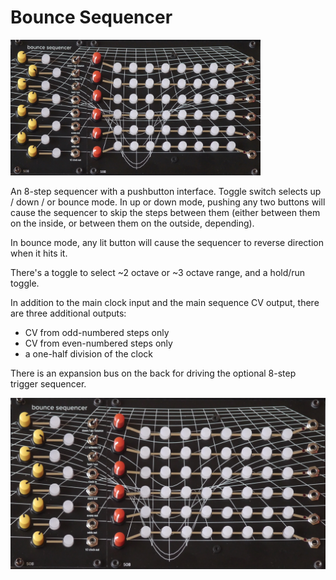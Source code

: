 # Bounce Sequencer

<img src="bounce-sequencer.JPG" width=400>

An 8-step sequencer with a pushbutton interface. Toggle switch selects up / down / or bounce mode. In up or down mode, pushing any two buttons will cause the sequencer to skip the steps between them (either between them on the inside, or between them on the outside, depending).

In bounce mode, any lit button will cause the sequencer to reverse direction when it hits it.

There's a toggle to select ~2 octave or ~3 octave range, and a hold/run toggle.

In addition to the main clock input and the main sequence CV output, there are three additional outputs:

- CV from odd-numbered steps only
- CV from even-numbered steps only
- a one-half division of the clock

There is an expansion bus on the back for driving the optional 8-step trigger sequencer.

<img src="bounce-plus-triggers.JPG" width=600>
